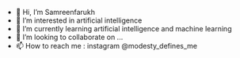- 👋 Hi, I’m Samreenfarukh
- 👀 I’m interested in artificial intelligence
- 🌱 I’m currently learning artificial intelligence and machine learning
- 💞️ I’m looking to collaborate on ...
- 📫 How to reach me : instagram @modesty_defines_me

<!---
Samreenfarukh/Samreenfarukh is a ✨ special ✨ repository because its `README.md` (this file) appears on your GitHub profile.
You can click the Preview link to take a look at your changes.
--->
